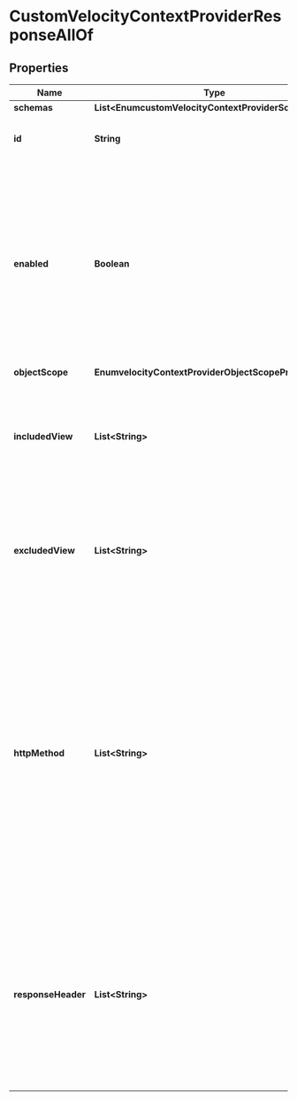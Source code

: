 

# CustomVelocityContextProviderResponseAllOf


## Properties

| Name | Type | Description | Notes |
|------------ | ------------- | ------------- | -------------|
|**schemas** | **List&lt;EnumcustomVelocityContextProviderSchemaUrn&gt;** |  |  [optional] |
|**id** | **String** | Name of the Velocity Context Provider |  [optional] |
|**enabled** | **Boolean** | Indicates whether this Velocity Context Provider is enabled. If set to &#39;false&#39; this Velocity Context Provider will not contribute context content for any requests. |  [optional] |
|**objectScope** | **EnumvelocityContextProviderObjectScopeProp** |  |  [optional] |
|**includedView** | **List&lt;String&gt;** | The name of a view for which this Velocity Context Provider will contribute content. |  [optional] |
|**excludedView** | **List&lt;String&gt;** | The name of a view for which this Velocity Context Provider will not contribute content. |  [optional] |
|**httpMethod** | **List&lt;String&gt;** | Specifies the set of HTTP methods handled by this Velocity Context Provider, which will perform actions necessary to fulfill the request before updating the context for the response. The values of this property are not case-sensitive. |  [optional] |
|**responseHeader** | **List&lt;String&gt;** | Specifies HTTP header fields and values added to response headers for template page requests to which this Velocity Context Provider contributes content. |  [optional] |



